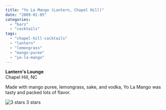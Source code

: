 ```yaml
---
title: "Yo La Mango (Lantern, Chapel Hill)"
date: "2009-01-05"
categories:
  - "bars"
  - "cocktails"
tags:
  - "chapel-hill-cocktails"
  - "lantern"
  - "lemongrass"
  - "mango-puree"
  - "yo-la-mango"
---
```


**Lantern's Lounge**\
Chapel Hill, NC

Made with mango puree, lemongrass, sake, and vodka, Yo La Mango was tasty and packed lots of flavor.




<div class="caption">

![3 stars](http://s3.amazonaws.com/thegourmez-wpmedia/2009/02/rating_avocado1.gif "rating_avocado1") 3 stars</div>

